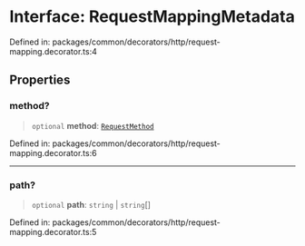 # Interface: RequestMappingMetadata

Defined in: packages/common/decorators/http/request-mapping.decorator.ts:4

## Properties

### method?

> `optional` **method**: [`RequestMethod`](../enumerations/RequestMethod.md)

Defined in: packages/common/decorators/http/request-mapping.decorator.ts:6

***

### path?

> `optional` **path**: `string` \| `string`[]

Defined in: packages/common/decorators/http/request-mapping.decorator.ts:5
